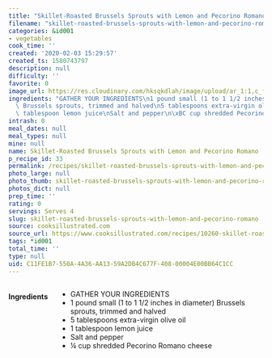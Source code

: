 ```yaml
---
title: "Skillet-Roasted Brussels Sprouts with Lemon and Pecorino Romano"
filename: "skillet-roasted-brussels-sprouts-with-lemon-and-pecorino-romano"
categories: &id001
- vegetables
cook_time: ''
created: '2020-02-03 15:29:57'
created_ts: 1580743797
description: null
difficulty: ''
favorite: 0
image_url: https://res.cloudinary.com/hksqkdlah/image/upload/ar_1:1,c_fill,dpr_2.0,f_auto,fl_lossy.progressive.strip_profile,g_faces:auto,q_auto:low,w_344/37780_sfs-skillet-roasted-brussels-sprouts-lemon-pecorino-romano-31
ingredients: "GATHER YOUR INGREDIENTS\n1 pound small (1 to 1 1/2 inches in diameter)\
  \ Brussels sprouts, trimmed and halved\n5 tablespoons extra-virgin olive oil\n1\
  \ tablespoon lemon juice\nSalt and pepper\n\xBC cup shredded Pecorino Romano cheese"
intrash: 0
meal_dates: null
meal_types: null
mine: null
name: Skillet-Roasted Brussels Sprouts with Lemon and Pecorino Romano
p_recipe_id: 33
permalink: /recipes/skillet-roasted-brussels-sprouts-with-lemon-and-pecorino-romano
photo_large: null
photo_thumb: skillet-roasted-brussels-sprouts-with-lemon-and-pecorino-romano-thumb.jpg
photos_dict: null
prep_time: ''
rating: 0
servings: Serves 4
slug: skillet-roasted-brussels-sprouts-with-lemon-and-pecorino-romano
source: cooksillustrated.com
source_url: https://www.cooksillustrated.com/recipes/10260-skillet-roasted-brussels-sprouts-with-lemon-and-pecorino-romano
tags: *id001
total_time: ''
type: null
uid: C11FE1B7-550A-4A36-AA13-59A2DB4C677F-408-00004E00BB64C1CC
---
```

<div class="large-8 medium-7 columns" id="writeup">	</div><!-- #writeup -->
</div><!-- #row-one -->
<div class="row" id="row-two">	<div class="medium-4 small-5 columns" id="ingredients"><h4>Ingredients</h4><div class="box box-ingredients content"><ul>
<li>GATHER YOUR INGREDIENTS</li>
<li>1 pound small (1 to 1 1/2 inches in diameter) Brussels sprouts, trimmed and halved</li>
<li>5 tablespoons extra-virgin olive oil</li>
<li>1 tablespoon lemon juice</li>
<li>Salt and pepper</li>
<li>¼ cup shredded Pecorino Romano cheese</li>
</ul>
</div>	</div>	<div class="medium-6 small-7 columns" id="directions">	</div>